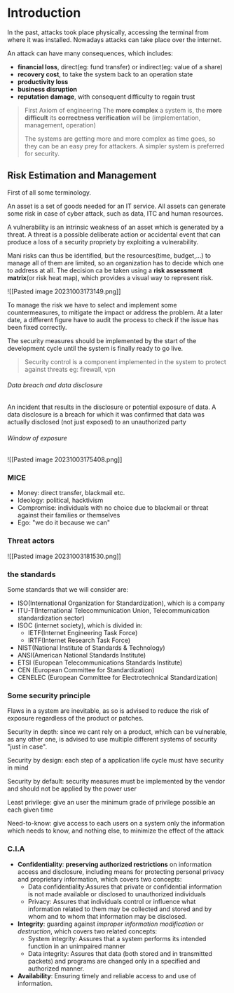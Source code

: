 # Introduction
In the past, attacks took place physically, accessing the terminal from where it was installed. Nowadays attacks can take place over the internet.

An attack can have many consequences, which includes:
- **financial loss**, direct(eg: fund transfer) or indirect(eg: value of a share)
- **recovery cost**, to take the system back to an operation state
- **productivity loss**
- **business disruption**
- **reputation damage**, with consequent difficulty to regain trust

> First Axiom of engineering
> The **more complex** a system is, the **more difficult** its **correctness verification** will be (implementation, management, operation)
>
> The systems are getting more and more complex as time goes, so they can be an easy prey for attackers. A simpler system is preferred for security.

## Risk Estimation and Management
First of all some terminology.

An asset is a set of goods needed for an IT service. All assets can generate some risk in case of cyber attack, such as data, ITC and human resources.

A vulnerability is an intrinsic weakness of an asset which is generated by a threat.
A threat is a possible deliberate action or accidental event that can produce a loss of a security propriety by exploiting a vulnerability.

Mani risks can thus be identified, but the resources(time, budget,$\dots$) to manage all of them are limited, so an organization has to decide which one to address at all. The decision ca be taken using a **risk assessment matrix**(or risk heat map), which provides a visual way to represent risk.

![[Pasted image 20231003173149.png]]

To manage the risk we have to select and implement some countermeasures, to mitigate the impact or address the problem. At a later date, a different figure have to audit the process to check if the issue has been fixed correctly.

The security measures should be implemented by the start of the development cycle until the system is finally ready to go live.

> Security control is a component implemented in the system to protect against threats
> eg: firewall, vpn

###### Data breach and data disclosure
An incident that results in the disclosure or potential exposure of data.
A data disclosure is a breach for which it was confirmed that data was actually disclosed (not just exposed) to an unauthorized party
###### Window of exposure
![[Pasted image 20231003175408.png]]
### MICE
- Money: direct transfer, blackmail etc.
- Ideology: political, hacktivism
- Compromise: individuals with no choice due to blackmail or threat against their families or themselves
- Ego: "we do it because we can"
### Threat actors
![[Pasted image 20231003181530.png]]
### the standards
Some standards that we will consider are:
- ISO(International Organization for Standardization), which is a company
- ITU-T(International Telecommunication Union, Telecommunication standardization sector)
- ISOC (internet society), which is divided in:
	- IETF(Internet Engineering Task Force)
	- IRTF(Internet Research Task Force)
- NIST(National Institute of Standards & Technology)
- ANSI(American National Standards Institute)
- ETSI (European Telecommunications Standards Institute)
- CEN (European Committee for Standardization)
- CENELEC (European Committee for Electrotechnical Standardization)
### Some security principle
Flaws in a system are inevitable, as so is advised to reduce the risk of exposure regardless of the product or patches.

Security in depth: since we cant rely on a product, which can be vulnerable, as any other one, is advised to use multiple different systems of security "just in case".

Security by design: each step of a application life cycle must have security in mind

Security by default: security measures must be implemented by the vendor and should not be applied by the power user

Least privilege: give an user the minimum grade of privilege possible an each given time

Need-to-know: give access to each users on a system only the information which needs to know, and nothing else, to minimize the effect of the attack

### C.I.A
- **Confidentiality**: **preserving authorized restrictions** on information access and disclosure, including means for protecting personal privacy and proprietary information, which covers two concepts:
	- Data confidentiality:Assures that private or confidential information is not made available or disclosed to unauthorized individuals
	 - Privacy: Assures that individuals control or influence what information related to them may be collected and stored and by whom and to whom that information may be disclosed.
- **Integrity**: guarding against *improper information modification* or *destruction*, which covers two related concepts:
	- System integrity: Assures that a system performs its intended function in an unimpaired manner
	 - Data integrity: Assures that data (both stored and in transmitted packets) and programs are changed only in a specified and authorized manner.
- **Availability**: Ensuring timely and reliable access to and use of information. 
